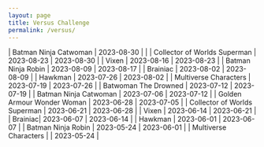 ```yaml
---
layout: page
title: Versus Challenge
permalink: /versus/
---
```


| Batman Ninja Catwoman | 2023-08-30 |  |
| Collector of Worlds Superman | 2023-08-23 | 2023-08-30 |
| Vixen | 2023-08-16 | 2023-08-23 |
| Batman Ninja Robin | 2023-08-09 | 2023-08-17 |
| Brainiac | 2023-08-02 | 2023-08-09 |
| Hawkman | 2023-07-26 | 2023-08-02 |
| Multiverse Characters | 2023-07-19 | 2023-07-26 |
| Batwoman The Drowned | 2023-07-12 | 2023-07-19 |
| Batman Ninja Catwoman | 2023-07-06 | 2023-07-12 |
| Golden Armour Wonder Woman | 2023-06-28 | 2023-07-05 |
| Collector of Worlds Superman | 2023-06-21 | 2023-06-28 |
| Vixen | 2023-06-14 | 2023-06-21 |
| Brainiac| 2023-06-07 | 2023-06-14 |
| Hawkman | 2023-06-01 | 2023-06-07 |
| Batman Ninja Robin | 2023-05-24 |  2023-06-01 |
| Multiverse Characters | | 2023-05-24 |
